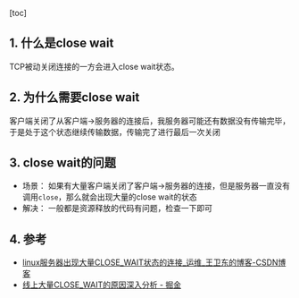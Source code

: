 [toc]

## 1. 什么是close wait
TCP被动关闭连接的一方会进入close wait状态。


## 2. 为什么需要close wait
客户端关闭了从客户端->服务器的连接后，我服务器可能还有数据没有传输完毕，于是处于这个状态继续传输数据，传输完了进行最后一次关闭
## 3. close wait的问题
- 场景：
    如果有大量客户端关闭了客户端->服务器的连接，但是服务器一直没有调用`close`，那么就会出现大量的close wait的状态
- 解决：
    一般都是资源释放的代码有问题，检查一下即可

## 4. 参考
- [linux服务器出现大量CLOSE\_WAIT状态的连接\_运维\_王卫东的博客\-CSDN博客](https://blog.csdn.net/wwd0501/article/details/78673334)
- [线上大量CLOSE\_WAIT的原因深入分析 \- 掘金](https://juejin.im/post/5c0cf1ed6fb9a04a08217fcc)